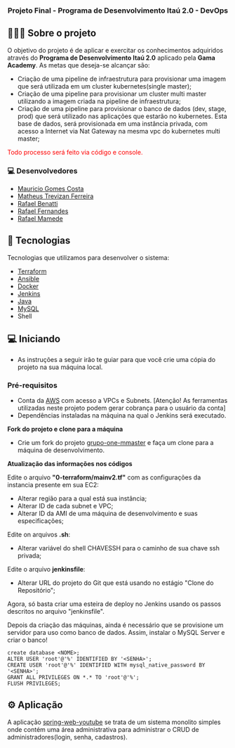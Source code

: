 <h3 align="center">
  Projeto Final - Programa de Desenvolvimento Itaú 2.0 - DevOps
</h3>

## 👨🏻‍💻 Sobre o projeto

O objetivo do projeto é de aplicar e exercitar os conhecimentos adquiridos através do **Programa de Desenvolvimento Itaú 2.0** aplicado pela **Gama Academy**.
As metas que deseja-se alcançar são:

- Criação de uma pipeline de infraestrutura para provisionar uma imagem que será utilizada em um cluster kubernetes(single master);
- Criação de uma pipeline para provisionar um cluster multi master utilizando a imagem criada na pipeline de infraestrutura;
- Criação de uma pipeline para provisionar o banco de dados (dev, stage, prod) que será utilizado nas aplicações que estarão no kubernetes. Esta base de dados, será provisionada em uma instância privada, com acesso a Internet via Nat Gateway na mesma vpc do kubernetes multi master;

<p style="color: red;">Todo processo será feito via código e console.</p>

### 💻 Desenvolvedores
- [Mauricio Gomes Costa](https://github.com/<ADD>)
- [Matheus Trevizan Ferreira](https://github.com/<ADD>)
- [Rafael Benatti](https://github.com/<ADD>)
- [Rafael Fernandes](https://github.com/<ADD>)
- [Rafael Mamede](https://github.com/<ADD>)

## 🚀 Tecnologias

Tecnologias que utilizamos para desenvolver o sistema:

- [Terraform](https://www.terraform.io)
- [Ansible](https://www.ansible.com)
- [Docker](https://www.docker.com)
- [Jenkins](https://www.jenkins.io)
- [Java](https://www.java.com/pt-BR/)
- [MySQL](https://www.mysql.com)
- Shell

## 💻 Iniciando

- As instruções a seguir irão te guiar para que você crie uma cópia do projeto na sua máquina local.

### Pré-requisitos

- Conta da [AWS](https://aws.amazon.com/) com acesso a VPCs e Subnets. [Atenção! As ferramentas utilizadas neste projeto podem gerar cobrança para o usuário da conta]
- Dependências instaladas na máquina na qual o Jenkins será executado.

**Fork do projeto e clone para a máquina**

- Crie um fork do projeto [grupo-one-mmaster](https://github.com/rafaelpaccini/projeto-final.git) e faça um clone para a máquina de desenvolvimento.

**Atualização das informações nos códigos**

Edite o arquivo **"0-terraform/mainv2.tf"** com as configurações da instancia presente em sua EC2:
- Alterar região para a qual está sua instância;
- Alterar ID de cada subnet e VPC;
- Alterar ID da AMI de uma máquina de desenvolvimento e suas especificações;

Edite on arquivos **.sh**:
- Alterar variável do shell CHAVESSH para o caminho de sua chave ssh privada;

Edite o arquivo **jenkinsfile**:
- Alterar URL do projeto do Git que está usando no estágio "Clone do Repositório";

Agora, só basta criar uma esteira de deploy no Jenkins usando os passos descritos no arquivo "jenkinsfile".

Depois da criação das máquinas, ainda é necessário que se provisione um servidor para uso como banco de dados. Assim, instalar o MySQL Server e criar o banco!

```
create database <NOME>;
ALTER USER 'root'@'%' IDENTIFIED BY '<SENHA>';
CREATE USER 'root'@'%' IDENTIFIED WITH mysql_native_password BY '<SENHA>';
GRANT ALL PRIVILEGES ON *.* TO 'root'@'%';
FLUSH PRIVILEGES;
```

## ⚙️ Aplicação
A aplicação [spring-web-youtube](https://github.com/torneseumprogramador/spring-web-youtube/tree/deploy-docker) se trata de um sistema monolito simples onde contém uma área administrativa para administrar o CRUD de administradores(login, senha, cadastros).
